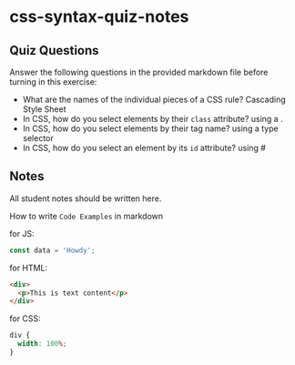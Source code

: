 # css-syntax-quiz-notes

## Quiz Questions

Answer the following questions in the provided markdown file before turning in this exercise:

- What are the names of the individual pieces of a CSS rule?
  Cascading Style Sheet
- In CSS, how do you select elements by their `class` attribute?
  using a .
- In CSS, how do you select elements by their tag name?
  using a type selector
- In CSS, how do you select an element by its `id` attribute?
  using #

## Notes

All student notes should be written here.

How to write `Code Examples` in markdown

for JS:

```javascript
const data = 'Howdy';
```

for HTML:

```html
<div>
  <p>This is text content</p>
</div>
```

for CSS:

```css
div {
  width: 100%;
}
```

